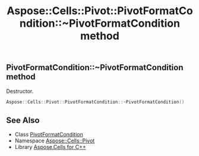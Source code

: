 ﻿---
title: Aspose::Cells::Pivot::PivotFormatCondition::~PivotFormatCondition method
linktitle: ~PivotFormatCondition
second_title: Aspose.Cells for C++ API Reference
description: 'Aspose::Cells::Pivot::PivotFormatCondition::~PivotFormatCondition method. Destructor in C++.'
type: docs
weight: 200
url: /cpp/aspose.cells.pivot/pivotformatcondition/~pivotformatcondition/
---
## PivotFormatCondition::~PivotFormatCondition method


Destructor.

```cpp
Aspose::Cells::Pivot::PivotFormatCondition::~PivotFormatCondition()
```

## See Also

* Class [PivotFormatCondition](../)
* Namespace [Aspose::Cells::Pivot](../../)
* Library [Aspose.Cells for C++](../../../)
